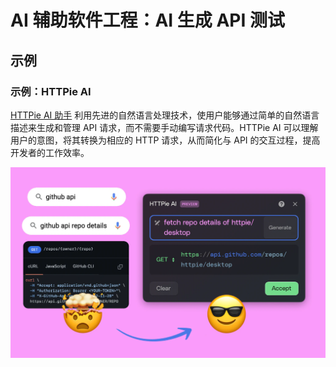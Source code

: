 # AI 辅助软件工程：AI 生成 API 测试

## 示例

### 示例：HTTPie AI

[HTTPie AI 助手](https://httpie.io/blog/ai) 利用先进的自然语言处理技术，使用户能够通过简单的自然语言描述来生成和管理 API
请求，而不需要手动编写请求代码。HTTPie AI 可以理解用户的意图，将其转换为相应的 HTTP 请求，从而简化与 API 的交互过程，提高开发者的工作效率。

![](images/httpie-ai.webp)
